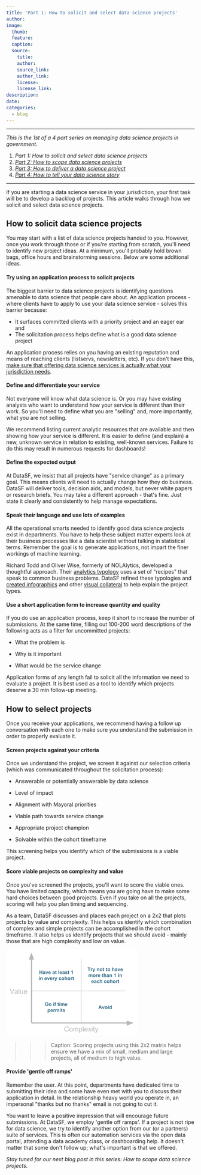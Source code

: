 ```yaml
---
title: 'Part 1: How to solicit and select data science projects'
author:
image:
  thumb:
  feature:
  caption:
  source:
    title:
    author:
    source_link:
    author_link:
    license:
    license_link:
description:
date:
categories:
  - blog
---
```


---

*This is the 1st of a 4 part series on managing data science projects in government.*

1. *Part 1: How to solicit and select data science projects*
2. *[Part 2: How to scope data science projects](/blog/part-2-how-to-scope-data-science-projects/)*
3. [*Part 3: How to deliver a data science project*](/blog/part-3-how-to-deliver-a-data-science-project/)
4. [*Part 4: How to tell your data science story*](/blog/part-4-how-to-tell-your-data-science-story/)

---

If you are starting a data science service in your jurisdiction, your first task will be to develop a backlog of projects. This article walks through how we solicit and select data science projects.

## How to solicit data science projects

You may start with a list of data science projects handed to you. However, once you work through those or if you're starting from scratch, you'll need to identify new project ideas. At a minimum, you'll probably hold brown bags, office hours and brainstorming sessions. Below are some additional ideas.

#### **Try using an application process to solicit projects**

The biggest barrier to data science projects is identifying questions amenable to data science that people care about. An application process - where clients have to apply to use your data science service - solves this barrier because:

* It surfaces committed clients with a priority project and an eager ear and
* The solicitation process helps define what is a good data science project

An application process relies on you having an existing reputation and means of reaching clients (listservs, newsletters, etc). If you don't have this, [make sure that offering data science services is actually what your jurisdiction needs](https://www.govloop.com/community/blog/define-role-new-chief-data-officer/).

#### **Define and differentiate your service**

Not everyone will know what data science is. Or you may have existing analysts who want to understand how your service is different than their work. So you'll need to define what you are "selling" and, more importantly, what you are not selling.

We recommend listing current analytic resources that are available and then showing how your service is different. It is easier to define (and explain) a new, unknown service in relation to existing, well-known services. Failure to do this may result in numerous requests for dashboards!

#### **Define the expected output**

At DataSF, we insist that all projects have "service change" as a primary goal. This means clients will need to actually change how they do business. DataSF will deliver tools, decision aids, and models, but never white papers or research briefs. You may take a different approach - that's fine. Just state it clearly and consistently to help manage expectations.

#### Speak their language and use lots of examples&nbsp;

All the operational smarts needed to identify good data science projects exist in departments. You have to help these subject matter experts look at their business processes like a data scientist without talking in statistical terms. Remember the goal is to generate applications, not impart the finer workings of machine learning.

Richard Todd and Oliver Wise, formerly of NOLAlytics, developed a thoughtful approach. Their [analytics typology](http://datadriven.nola.gov/nolalytics/) uses a set of "recipes" that speak to common business problems. DataSF refined these typologies and [created infographics](https://datasf.org/science/) and other [visual collateral](https://datasf.org/science/DataScienceSF-1%20pager.pdf) to help explain the project types.

#### **Use a short application form to increase quantity and quality**

If you do use an application process, keep it short to increase the number of submissions. At the same time, filling out 100-200 word descriptions of the following acts as a filter for uncommitted projects:

* What the problem is

* Why is it important

* What would be the service change

Application forms of any length fail to solicit all the information we need to evaluate a project. It is best used as a tool to identify which projects deserve a 30 min follow-up meeting.

## How to select projects

Once you receive your applications, we recommend having a follow up conversation with each one to make sure you understand the submission in order to properly evaluate it.

#### **Screen projects against your criteria**

Once we understand the project, we screen it against our selection criteria (which was communicated throughout the solicitation process):

* Answerable or potentially answerable by data science

* Level of impact

* Alignment with Mayoral priorities

* Viable path towards service change

* Appropriate project champion

* Solvable within the cohort timeframe

This screening helps you identify which of the submissions is a viable project.

#### **Score viable projects on complexity and value**

Once you've screened the projects, you'll want to score the viable ones. You have limited capacity, which means you are going have to make some hard choices between good projects. Even if you take on all the projects, scoring will help you plan timing and sequencing.

As a team, DataSF discusses and places each project on a 2x2 that plots projects by value and complexity. This helps us identify which combination of complex and simple projects can be accomplished in the cohort timeframe. It also helps us identify projects that we should avoid - mainly those that are high complexity and low on value.

![](/uploads/value-by-complexity.png)

> > > Caption: Scoring projects using this 2x2 matrix helps ensure we have a mix of small, medium and large projects, all of medium to high value.

#### **Provide 'gentle off ramps'**

Remember the user. At this point, departments have dedicated time to submitting their idea and some have even met with you to discuss their application in detail. In the relationship heavy world you operate in, an impersonal "thanks but no thanks" email is not going to cut it.

You want to leave a positive impression that will encourage future submissions. At DataSF, we employ 'gentle off ramps'. If a project is not ripe for data science, we try to identify another option from our (or a partners) suite of services. This is often our automation services via the open data portal, attending a data academy class, or dashboarding help. It doesn't matter that some don't follow up; what's important is that we offered.

*Stay tuned for our next blog post in this series: How to scope data science projects.*